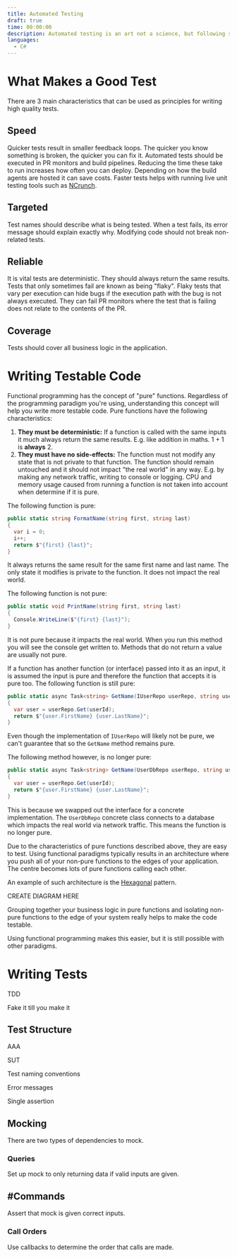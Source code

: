 ```yaml
---
title: Automated Testing
draft: true
time: 00:00:00
description: Automated testing is an art not a science, but following some principles will help you fall into a pit of success.
languages:
  - C#
---
```


# What Makes a Good Test

There are 3 main characteristics that can be used as principles for writing high quality tests.

## Speed

Quicker tests result in smaller feedback loops. The quicker you know something is broken, the quicker you can fix it. Automated tests should be executed in PR monitors and build pipelines. Reducing the time these take to run increases how often you can deploy. Depending on how the build agents are hosted it can save costs. Faster tests helps with running live unit testing tools such as [NCrunch](https://www.ncrunch.net).

## Targeted

Test names should describe what is being tested. When a test fails, its error message should explain exactly why. Modifying code should not break non-related tests.

## Reliable

It is vital tests are deterministic. They should always return the same results. Tests that only sometimes fail are known as being "flaky". Flaky tests that vary per execution can hide bugs if the execution path with the bug is not always executed. They can fail PR monitors where the test that is failing does not relate to the contents of the PR.

## Coverage

Tests should cover all business logic in the application.

# Writing Testable Code

Functional programming has the concept of "pure" functions. Regardless of the programming paradigm you're using, understanding this concept will help you write more testable code. Pure functions have the following characteristics:

1. **They must be deterministic:** If a function is called with the same inputs it much always return the same results. E.g. like addition in maths. 1 + 1 is **always** 2.
2. **They must have no side-effects:** The function must not modify any state that is not private to that function. The function should remain untouched and it should not impact "the real world" in any way. E.g. by making any network traffic, writing to console or logging. CPU and memory usage caused from running a function is not taken into account when determine if it is pure.

The following function is pure:

``` csharp
public static string FormatName(string first, string last)
{
  var i = 0;
  i++;
  return $"{first} {last}";
}
```

It always returns the same result for the same first name and last name. The only state it modifies is private to the function. It does not impact the real world.

The following function is not pure:

``` csharp
public static void PrintName(string first, string last)
{
  Console.WriteLine($"{first} {last}");
}
```

It is not pure because it impacts the real world. When you run this method you will see the console get written to. Methods that do not return a value are usually not pure.

If a function has another function (or interface) passed into it as an input, it is assumed the input is pure and therefore the function that accepts it is pure too. The following function is still pure:

``` csharp
public static async Task<string> GetName(IUserRepo userRepo, string userId)
{
  var user = userRepo.Get(userId);
  return $"{user.FirstName} {user.LastName}";
}
```

Even though the implementation of `IUserRepo` will likely not be pure, we can't guarantee that so the `GetName` method remains pure.

The following method however, is no longer pure:

``` csharp
public static async Task<string> GetName(UserDbRepo userRepo, string userId)
{
  var user = userRepo.Get(userId);
  return $"{user.FirstName} {user.LastName}";
}
```

This is because we swapped out the interface for a concrete implementation. The `UserDbRepo` concrete class connects to a database which impacts the real world via network traffic. This means the function is no longer pure.

Due to the characteristics of pure functions described above, they are easy to test. Using functional paradigms typically results in an architecture where you push all of your non-pure functions to the edges of your application. The centre becomes lots of pure functions calling each other.

An example of such architecture is the [Hexagonal](https://en.wikipedia.org/wiki/Hexagonal_architecture_(software)) pattern.

CREATE DIAGRAM HERE

Grouping together your business logic in pure functions and isolating non-pure functions to the edge of your system really helps to make the code testable.

Using functional programming makes this easier, but it is still possible with other paradigms.

# Writing Tests

TDD

Fake it till you make it

## Test Structure

AAA

SUT

Test naming conventions

Error messages

Single assertion

## Mocking

There are two types of dependencies to mock.

### Queries

Set up mock to only returning data if valid inputs are given.

## #Commands

Assert that mock is given correct inputs.

### Call Orders

Use callbacks to determine the order that calls are made.
